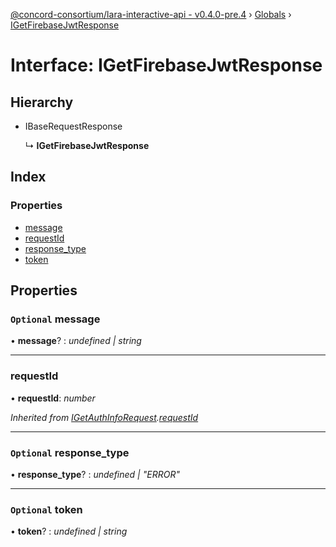 [@concord-consortium/lara-interactive-api - v0.4.0-pre.4](../README.md) › [Globals](../globals.md) › [IGetFirebaseJwtResponse](igetfirebasejwtresponse.md)

# Interface: IGetFirebaseJwtResponse

## Hierarchy

* IBaseRequestResponse

  ↳ **IGetFirebaseJwtResponse**

## Index

### Properties

* [message](igetfirebasejwtresponse.md#optional-message)
* [requestId](igetfirebasejwtresponse.md#requestid)
* [response_type](igetfirebasejwtresponse.md#optional-response_type)
* [token](igetfirebasejwtresponse.md#optional-token)

## Properties

### `Optional` message

• **message**? : *undefined | string*

___

###  requestId

• **requestId**: *number*

*Inherited from [IGetAuthInfoRequest](igetauthinforequest.md).[requestId](igetauthinforequest.md#requestid)*

___

### `Optional` response_type

• **response_type**? : *undefined | "ERROR"*

___

### `Optional` token

• **token**? : *undefined | string*
